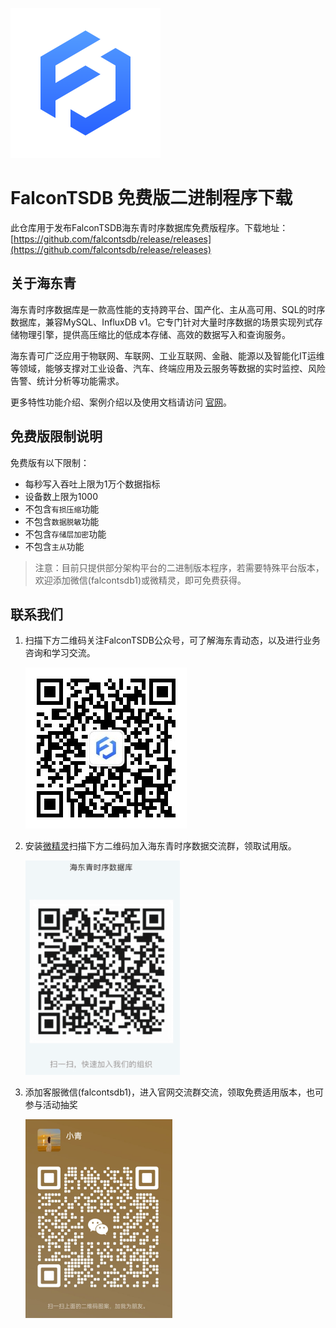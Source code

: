 ![img](images/logo.png)
# FalconTSDB 免费版二进制程序下载

此仓库用于发布FalconTSDB海东青时序数据库免费版程序。下载地址：[https://github.com/falcontsdb/release/releases](https://github.com/falcontsdb/release/releases)

## 关于海东青
海东青时序数据库是一款高性能的支持跨平台、国产化、主从高可用、SQL的时序数据库，兼容MySQL、InfluxDB v1。它专门针对大量时序数据的场景实现列式存储物理引擎，提供高压缩比的低成本存储、高效的数据写入和查询服务。

海东青可广泛应用于物联网、车联网、工业互联网、金融、能源以及智能化IT运维等领域，能够支撑对工业设备、汽车、终端应用及云服务等数据的实时监控、风险告警、统计分析等功能需求。

更多特性功能介绍、案例介绍以及使用文档请访问 [官网](https://fctsdb.rockontrol.com/)。

## 免费版限制说明
免费版有以下限制：
- 每秒写入吞吐上限为1万个数据指标
- 设备数上限为1000
- 不包含`有损压缩`功能
- 不包含`数据脱敏`功能
- 不包含`存储层加密`功能
- 不包含`主从`功能

> 注意：目前只提供部分架构平台的二进制版本程序，若需要特殊平台版本，欢迎添加微信(falcontsdb1)或微精灵，即可免费获得。

## 联系我们
1. 扫描下方二维码关注FalconTSDB公众号，可了解海东青动态，以及进行业务咨询和学习交流。
   
   ![img](images/qrcode.jpg)
2. 安装[微精灵](https://www.rockontrol.com/wjl.jhtml)扫描下方二维码加入海东青时序数据交流群，领取试用版。
   
   ![img](images/wjl_group_qrcode.png) 

3. 添加客服微信(falcontsdb1)，进入官网交流群交流，领取免费适用版本，也可参与活动抽奖
   
   ![img](images/falcontsdb1.png) 